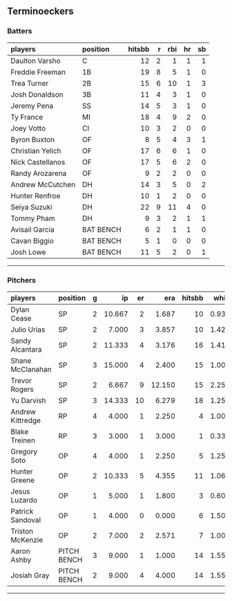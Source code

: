 ## Terminoeckers

### Batters

 
|players          |position  | hitsbb|  r| rbi| hr| sb| 
|:----------------|:---------|------:|--:|---:|--:|--:| 
|Daulton Varsho   |C         |     12|  2|   1|  1|  1| 
|Freddie Freeman  |1B        |     19|  8|   5|  1|  0| 
|Trea Turner      |2B        |     15|  6|  10|  1|  3| 
|Josh Donaldson   |3B        |     11|  4|   3|  1|  0| 
|Jeremy Pena      |SS        |     14|  5|   3|  1|  0| 
|Ty France        |MI        |     18|  4|   9|  2|  0| 
|Joey Votto       |CI        |     10|  3|   2|  0|  0| 
|Byron Buxton     |OF        |      8|  5|   4|  3|  1| 
|Christian Yelich |OF        |     17|  6|   6|  1|  0| 
|Nick Castellanos |OF        |     17|  5|   6|  2|  0| 
|Randy Arozarena  |OF        |      9|  2|   2|  0|  0| 
|Andrew McCutchen |DH        |     14|  3|   5|  0|  2| 
|Hunter Renfroe   |DH        |     10|  1|   2|  0|  0| 
|Seiya Suzuki     |DH        |     22|  9|  11|  4|  0| 
|Tommy Pham       |DH        |      9|  3|   2|  1|  1| 
|Avisail Garcia   |BAT BENCH |      6|  2|   1|  1|  0| 
|Cavan Biggio     |BAT BENCH |      5|  1|   0|  0|  0| 
|Josh Lowe        |BAT BENCH |     11|  5|   2|  0|  1| 

* * *

### Pitchers

 
|players          |position    |  g|     ip| er|    era| hitsbb|  whip| so|  w| sv| 
|:----------------|:-----------|--:|------:|--:|------:|------:|-----:|--:|--:|--:| 
|Dylan Cease      |SP          |  2| 10.667|  2|  1.687|     10| 0.937| 16|  2|  0| 
|Julio Urias      |SP          |  2|  7.000|  3|  3.857|     10| 1.429|  5|  0|  0| 
|Sandy Alcantara  |SP          |  2| 11.333|  4|  3.176|     16| 1.412|  9|  1|  0| 
|Shane McClanahan |SP          |  3| 15.000|  4|  2.400|     15| 1.000| 24|  0|  0| 
|Trevor Rogers    |SP          |  2|  6.667|  9| 12.150|     15| 2.250|  6|  0|  0| 
|Yu Darvish       |SP          |  3| 14.333| 10|  6.279|     18| 1.256| 13|  1|  0| 
|Andrew Kittredge |RP          |  4|  4.000|  1|  2.250|      4| 1.000|  6|  1|  1| 
|Blake Treinen    |RP          |  3|  3.000|  1|  3.000|      1| 0.333|  5|  1|  0| 
|Gregory Soto     |OP          |  4|  4.000|  1|  2.250|      5| 1.250|  2|  1|  2| 
|Hunter Greene    |OP          |  2| 10.333|  5|  4.355|     11| 1.065| 13|  1|  0| 
|Jesus Luzardo    |OP          |  1|  5.000|  1|  1.800|      3| 0.600| 12|  0|  0| 
|Patrick Sandoval |OP          |  1|  4.000|  0|  0.000|      6| 1.500|  6|  0|  0| 
|Triston McKenzie |OP          |  2|  7.000|  2|  2.571|      7| 1.000|  7|  0|  0| 
|Aaron Ashby      |PITCH BENCH |  3|  9.000|  1|  1.000|     14| 1.556|  9|  0|  0| 
|Josiah Gray      |PITCH BENCH |  2|  9.000|  4|  4.000|     14| 1.556| 10|  1|  0| 


* * *


